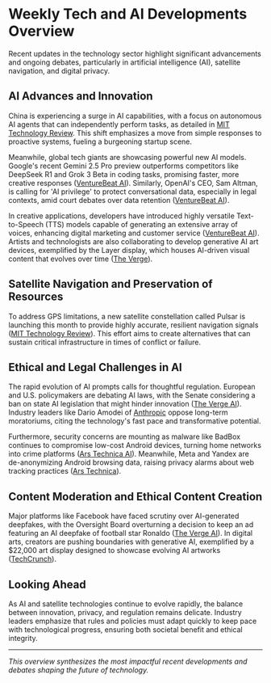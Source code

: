# Weekly Tech and AI Developments Overview

Recent updates in the technology sector highlight significant advancements and ongoing debates, particularly in artificial intelligence (AI), satellite navigation, and digital privacy.

## AI Advances and Innovation
China is experiencing a surge in AI capabilities, with a focus on autonomous AI agents that can independently perform tasks, as detailed in [MIT Technology Review](https://www.technologyreview.com/2025/06/05/1117958/china-ai-agent-boom/). This shift emphasizes a move from simple responses to proactive systems, fueling a burgeoning startup scene.

Meanwhile, global tech giants are showcasing powerful new AI models. Google's recent Gemini 2.5 Pro preview outperforms competitors like DeepSeek R1 and Grok 3 Beta in coding tasks, promising faster, more creative responses ([VentureBeat AI](https://venturebeat.com/ai/google-claims-gemini-2-5-pro-preview-beats-deepseek-r1-and-grok-3-beta-in-coding-performance/)). Similarly, OpenAI's CEO, Sam Altman, is calling for 'AI privilege' to protect conversational data, especially in legal contexts, amid court debates over data retention ([VentureBeat AI](https://venturebeat.com/ai/sam-altman-calls-for-ai-privilege-as-openai-clarifies-court-order-to-retain-temporary-and-deleted-chatgpt-sessions/)).

In creative applications, developers have introduced highly versatile Text-to-Speech (TTS) models capable of generating an extensive array of voices, enhancing digital marketing and customer service ([VentureBeat AI](https://venturebeat.com/ai/voice-ai-that-actually-converts-new-tts-model-boosts-sales-15-for-major-brands/)). Artists and technologists are also collaborating to develop generative AI art devices, exemplified by the Layer display, which houses AI-driven visual content that evolves over time ([The Verge](https://techcrunch.com/2025/06/05/the-founder-of-deviantart-is-making-a-22000-display-for-digital-art/)).

## Satellite Navigation and Preservation of Resources
To address GPS limitations, a new satellite constellation called Pulsar is launching this month to provide highly accurate, resilient navigation signals ([MIT Technology Review](https://www.technologyreview.com/2025/06/06/1117978/inside-the-race-to-find-gps-alternatives/)). This effort aims to create alternatives that can sustain critical infrastructure in times of conflict or failure.

## Ethical and Legal Challenges in AI
The rapid evolution of AI prompts calls for thoughtful regulation. European and U.S. policymakers are debating AI laws, with the Senate considering a ban on state AI legislation that might hinder innovation ([The Verge AI](https://www.theverge.com/politics/681727/ro-khanna-ai-state-law-moratorium-reconciliation)). Industry leaders like Dario Amodei of [Anthropic](https://nytimes.com/2025/06/05/opinion/anthropic-ceo-regulate-transparency.html) oppose long-term moratoriums, citing the technology's fast pace and transformative potential.

Furthermore, security concerns are mounting as malware like BadBox continues to compromise low-cost Android devices, turning home networks into crime platforms ([Ars Technica AI](https://arstechnica.com/security/2025/06/millions-of-low-cost-android-devices-turn-home-networks-into-crime-platforms/)). Meanwhile, Meta and Yandex are de-anonymizing Android browsing data, raising privacy alarms about web tracking practices ([Ars Technica](https://arstechnica.com/security/2025/06/meta-and-yandex-are-de-anonymizing-android-users-web-browsing-identifiers/)).

## Content Moderation and Ethical Content Creation
Major platforms like Facebook have faced scrutiny over AI-generated deepfakes, with the Oversight Board overturning a decision to keep an ad featuring an AI deepfake of football star Ronaldo ([The Verge AI](https://www.theverge.com/2025/6/4/23746255/overwatch-board-overturns-facebook-deepfake-ban)). In digital arts, creators are pushing boundaries with generative AI, exemplified by a $22,000 art display designed to showcase evolving AI artworks ([TechCrunch](https://techcrunch.com/2025/06/05/the-founder-of-deviantart-is-making-a-22000-display-for-digital-art/)).

## Looking Ahead
As AI and satellite technologies continue to evolve rapidly, the balance between innovation, privacy, and regulation remains delicate. Industry leaders emphasize that rules and policies must adapt quickly to keep pace with technological progress, ensuring both societal benefit and ethical integrity.

---

*This overview synthesizes the most impactful recent developments and debates shaping the future of technology.*